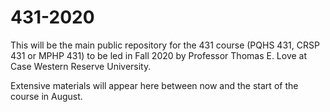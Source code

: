# 431-2020

This will be the main public repository for the 431 course (PQHS 431, CRSP 431 or MPHP 431) to be led in Fall 2020 by Professor Thomas E. Love at Case Western Reserve University.

Extensive materials will appear here between now and the start of the course in August.
